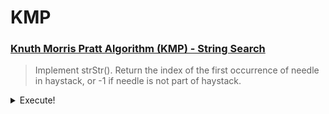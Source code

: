# KMP
### [Knuth Morris Pratt Algorithm (KMP) - String Search](https://leetcode.com/problems/implement-strstr/)

> Implement strStr(). Return the index of the first occurrence of needle in haystack, or -1 if needle is not part of haystack.

<details><summary markdown="span">Execute!</summary>

```python
class Solution:

    def indexOf(self, t, p):
        def getLongestProperPrefix(p):
            # arrarra -> [0, 0, 0, 1, 2, 3, 4]
            # amar ->    [0, 0, 1, 0]
            # aaoiaa ->  [0, 1, 0, 0, 1, 2]
            arr = [0]
            j = 0
            for i in range(1, len(p)):
                while j > 0 and p[j] != p[i]:
                    j = arr[j - 1]
                if p[j] == p[i]:
                    j += 1
                arr.append(j)
            print(arr)
            return arr

        def getMatches(t,p):
            kmp = getLongestProperPrefix(p)
            res = []
            j = 0
            for i in range(len(t)):
                while j > 0 and t[i] != p[j]:
                    j = kmp[j - 1]
                if t[i] == p[j]:
                    j += 1
                if j == len(p):
                    res.append(i - (j - 1))
                    j = kmp[j - 1]
            return res

        ans = getMatches(t,p)
        return ans if ans != [] else [-1]

    def strStr(self, string: str, pattern: str) -> int:
        return self.indexOf(string, pattern)[0] if pattern else 0

```

</details>
<BR>
